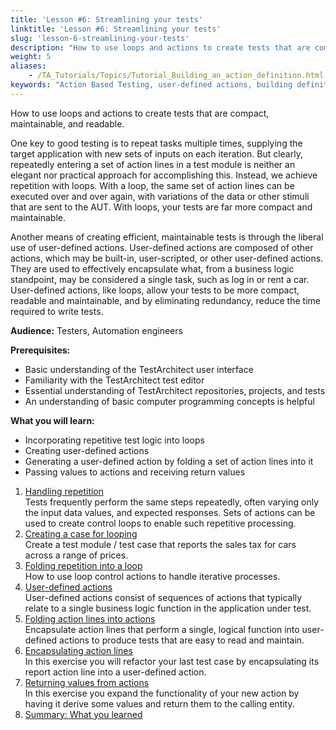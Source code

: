 ```yaml
--- 
title: 'Lesson #6: Streamlining your tests'
linktitle: 'Lesson #6: Streamlining your tests'
slug: 'lesson-6-streamlining-your-tests'
description: "How to use loops and actions to create tests that are compact, maintainable, and readable. One key to good testing is to repeat tasks multiple times, supplying the target application with new sets of ..."
weight: 5
aliases: 
    - /TA_Tutorials/Topics/Tutorial_Building_an_action_definition.html
keywords: "Action Based Testing, user-defined actions, building definition, actions, user-defined, building definition"
---
```


How to use loops and actions to create tests that are compact, maintainable, and readable.

One key to good testing is to repeat tasks multiple times, supplying the target application with new sets of inputs on each iteration. But clearly, repeatedly entering a set of action lines in a test module is neither an elegant nor practical approach for accomplishing this. Instead, we achieve repetition with loops. With a loop, the same set of action lines can be executed over and over again, with variations of the data or other stimuli that are sent to the AUT. With loops, your tests are far more compact and maintainable.

Another means of creating efficient, maintainable tests is through the liberal use of user-defined actions. User-defined actions are composed of other actions, which may be built-in, user-scripted, or other user-defined actions. They are used to effectively encapsulate what, from a business logic standpoint, may be considered a single task, such as log in or rent a car. User-defined actions, like loops, allow your tests to be more compact, readable and maintainable, and by eliminating redundancy, reduce the time required to write tests.

**Audience:** Testers, Automation engineers

**Prerequisites:**

-   Basic understanding of the TestArchitect user interface
-   Familiarity with the TestArchitect test editor
-   Essential understanding of TestArchitect repositories, projects, and tests
-   An understanding of basic computer programming concepts is helpful

**What you will learn:**

-   Incorporating repetitive test logic into loops
-   Creating user-defined actions
-   Generating a user-defined action by folding a set of action lines into it
-   Passing values to actions and receiving return values

1.  [Handling repetition](/TA_Tutorials/Topics/Handling_repetition.html)  
 Tests frequently perform the same steps repeatedly, often varying only the input data values, and expected responses. Sets of actions can be used to create control loops to enable such repetitive processing.
2.  [Creating a case for looping](/TA_Tutorials/Topics/Creating_loops.html)  
Create a test module / test case that reports the sales tax for cars across a range of prices.
3.  [Folding repetition into a loop](/TA_Tutorials/Topics/tut_looping_examples.html)  
How to use loop control actions to handle iterative processes.
4.  [User-defined actions](/TA_Tutorials/Topics/High-level_actions.html)  
User-defined actions consist of sequences of actions that typically relate to a single business logic function in the application under test.
5.  [Folding action lines into actions](/TA_Tutorials/Topics/Refactoring.html)  
Encapsulate action lines that perform a single, logical function into user-defined actions to produce tests that are easy to read and maintain.
6.  [Encapsulating action lines](/TA_Tutorials/Topics/Refactoring_test_lines.html)  
In this exercise you will refactor your last test case by encapsulating its report action line into a user-defined action.
7.  [Returning values from actions](/TA_Tutorials/Topics/Returning_values_from_actions.html)  
In this exercise you expand the functionality of your new action by having it derive some values and return them to the calling entity.
8.  [Summary: What you learned](/TA_Tutorials/Topics/Summary_Building_action_definition.html)  






